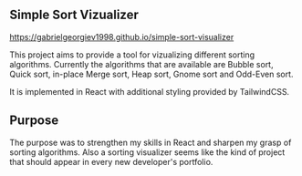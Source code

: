 ## Simple Sort Vizualizer

https://gabrielgeorgiev1998.github.io/simple-sort-visualizer

This project aims to provide a tool for vizualizing different sorting algorithms. Currently the algorithms that are available are Bubble sort, Quick sort, in-place Merge sort, Heap sort, Gnome sort and Odd-Even sort.

It is implemented in React with additional styling provided by TailwindCSS.

## Purpose
The purpose was to strengthen my skills in React and sharpen my grasp of sorting algorithms. Also a sorting visualizer seems like the kind of project that should appear in every new developer's portfolio.
